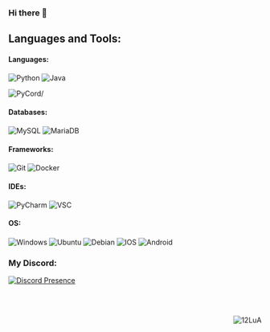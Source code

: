 ### Hi there 👋

## Languages and Tools:

#### Languages:

<p align="left">
  <img align="center" src="https://img.shields.io/badge/Python-14354C?style=for-the-badge&logo=python&logoColor=white" alt="Python"/> 
  <img align="center" src="https://img.shields.io/badge/Java-14354C?style=for-the-badge&logo=openjdk&logoColor=white&color=744E3B" alt="Java"/><br>
  <p>
  <img align="center" src="https://img.shields.io/badge/PyCord-14354C?style=for-the-badge&logo=python&logoColor=white&color=blue" alt=PyCord/></p>

</p>

#### Databases:
 <p align="left">
  <img align="center" src="https://img.shields.io/badge/MySQL-00000F?style=for-the-badge&logo=mysql&logoColor=white" alt="MySQL" />
  <img align="center" src="https://img.shields.io/badge/MariaDB-14354C?style=for-the-badge&logo=mariadb&logoColor=white&color=1F305F" alt="MariaDB"/>
</p>

#### Frameworks:
<p align="left">
  <img align="center" src="https://img.shields.io/badge/Git-F05032?style=for-the-badge&logo=git&logoColor=white" alt="Git" />
  <img align="center" src="https://img.shields.io/badge/Docker-2CA5E0?style=for-the-badge&logo=docker&logoColor=white" alt="Docker" />
</p>

#### IDEs:
<p align="left">
  <img align="center" src="https://img.shields.io/badge/PyCharm-000000.svg?&style=for-the-badge&logo=PyCharm&logoColor=white" alt="PyCharm" />
  <img align="center" src="https://img.shields.io/badge/Visual_Studio_Code-0078D4?style=for-the-badge&logo=visual%20studio%20code&logoColor=white" alt="VSC" />
</p>
<p>

#### OS:
<p align="left">
  <img align="center" src="https://img.shields.io/badge/Windows-0078D6?style=for-the-badge&logo=windows&logoColor=white" alt="Windows" />
  <img align="center" src="https://img.shields.io/badge/Ubuntu-A81D33?style=for-the-badge&logo=ubuntu&logoColor=white&color=E95420" alt="Ubuntu" />
  <img align="center" src="https://img.shields.io/badge/Debian-14354C?style=for-the-badge&logo=debian&logoColor=white&labelColor=A81D33" alt="Debian" />
  <img align="center" src="https://img.shields.io/badge/iOS-000000?style=for-the-badge&logo=ios&logoColor=white" alt="IOS" />
  <img align="center" src="https://img.shields.io/badge/Android-3DDC84?style=for-the-badge&logo=android&logoColor=white" alt="Android" />
</p>  

### My Discord:
[![Discord Presence](https://lanyard.cnrad.dev/api/441260395416780820)](https://discord.com/users/441260395416780820)
  
</p>

<br />
<br />

<p align="right">
  <img align="center" src="https://komarev.com/ghpvc/?username=12LuA&label=Profile%20views&color=0e75b6&style=flat" alt="12LuA"/>
</p>
